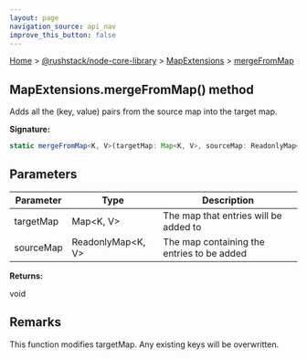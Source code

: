 ```yaml
---
layout: page
navigation_source: api_nav
improve_this_button: false
---
```



[Home](./index.md) &gt; [@rushstack/node-core-library](./node-core-library.md) &gt; [MapExtensions](./node-core-library.mapextensions.md) &gt; [mergeFromMap](./node-core-library.mapextensions.mergefrommap.md)

## MapExtensions.mergeFromMap() method

Adds all the (key, value) pairs from the source map into the target map.

<b>Signature:</b>

```typescript
static mergeFromMap<K, V>(targetMap: Map<K, V>, sourceMap: ReadonlyMap<K, V>): void;
```

## Parameters

|  Parameter | Type | Description |
|  --- | --- | --- |
|  targetMap | Map&lt;K, V&gt; | The map that entries will be added to |
|  sourceMap | ReadonlyMap&lt;K, V&gt; | The map containing the entries to be added |

<b>Returns:</b>

void

## Remarks

This function modifies targetMap. Any existing keys will be overwritten.
